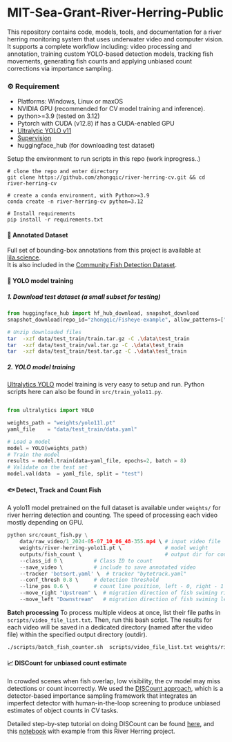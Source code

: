 # MIT-Sea-Grant-River-Herring-Public
This repository contains code, models, tools, and documentation for a river herring monitoring system that uses underwater video and computer vision. It supports a complete workflow including: video processing and annotation, training custom YOLO-based detection models, tracking fish movements, generating fish counts and applying unbiased count corrections via importance sampling.


### ⚙️ Requirement
  * Platforms: Windows, Linux or maxOS
  * NVIDIA GPU (recommended for CV model training and inference).
  * python>=3.9 (tested on 3.12)
  * Pytorch with CUDA (v12.8) if has a CUDA-enabled GPU
  * [Ultralytic YOLO v11](https://github.com/ultralytics/ultralytics)
  * [Supervision](https://supervision.roboflow.com/latest/)
  * huggingface_hub (for downloading test dataset)

Setup the environment to run scripts in this repo (work inprogress..)
```
# clone the repo and enter directory
git clone https://github.com/zhongqic/river-herring-cv.git && cd river-herring-cv

# create a conda environment, with Python>=3.9
conda create -n river-herring-cv python=3.12

# Install requirements
pip install -r requirements.txt
```


#### 📁 Annotated Dataset
Full set of bounding-box annotations from this project is available at [lila.science](https://lila.science/datasets/mit-sea-grant-river-herring/).      
It is also included in the [Community Fish Detection Dataset](https://lila.science/datasets/community-fish-detection-dataset/).  


#### 🤖 YOLO model training

##### 1. Download test dataset (a small subset for testing)
```python
from huggingface_hub import hf_hub_download, snapshot_download
snapshot_download(repo_id="zhongqic/Fisheye-example", allow_patterns=["*.tar.gz", "data.yaml"], repo_type="dataset", local_dir="data/test_train")

```

```bash
# Unzip downloaded files
tar  -xzf data/test_train/train.tar.gz -C .\data\test_train
tar  -xzf data/test_train/val.tar.gz -C .\data\test_train
tar  -xzf data/test_train/test.tar.gz -C .\data\test_train
```

##### 2. YOLO model training
[Ultralytics YOLO](https://github.com/ultralytics/ultralytics) model training is very easy to setup and run.  Python scripts here can also be found in `src/train_yolo11.py`.  
```python

from ultralytics import YOLO

weights_path = "weights/yolo11l.pt"
yaml_file    = "data/test_train/data.yaml"

# Load a model
model = YOLO(weights_path) 
# Train the model
results = model.train(data=yaml_file, epochs=2, batch = 8)
# Validate on the test set
model.val(data  = yaml_file, split = "test")
```

#### 🐟 Detect, Track and Count Fish
A yolo11 model pretrained on the full dataset is available under `weights/` for river herring detection and counting. The speed of processing each video mostly depending on GPU.


```python
python src/count_fish.py \
    data/raw_video/1_2024-05-07_10_06_48-355.mp4 \ # input video file
    weights/river-herring-yolo11.pt \              # model weight
    outputs/fish_count \                           # output dir for count results
    --class_id 0 \          # Class ID to count
    --save_video \          # include to save annotated video
    --tracker 'botsort.yaml' \  # tracker "bytetrack.yaml"
    --conf_thresh 0.8 \     # detection threshold
    --line_pos 0.6 \        # count line position, left - 0, right - 1
    --move_right "Upstream" \  # migration direction of fish swiming right
    --move_left "Downstream"   # migration direction of fish swiming left
```

**Batch processing**
To process multiple videos at once, list their file paths in `scripts/video_file_list.txt`. Then, run this bash script. The results for each video will be saved in a dedicated directory (named after the video file) within the specified output directory (outdir).

```bash
./scripts/batch_fish_counter.sh  scripts/video_file_list.txt weights/river-herring-yolo11.pt outputs/fish_count
```


#### 📈 DISCount for unbiased count estimate
In crowded scenes when fish overlap, low visibility, the cv model may miss detections or count incorrectly. We used the [DISCount approach](https://ojs.aaai.org/index.php/AAAI/article/view/30235), which is a detector-based importance sampling framework that integrates an imperfect detector with human-in-the-loop screening to produce unbiased estimates of object counts in CV tasks.

Detailed step-by-step tutorial on doing DISCount can be found [here](https://github.com/gperezs/DISCount/), and this [notebook](https://colab.research.google.com/drive/1bOEV7HCKZhJYfSGqCy47X0qPtgwCI85c?usp=sharing) with example from this River Herring project.



